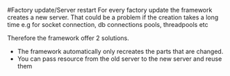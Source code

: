 #Factory update/Server restart
For every factory update the framework creates a new server.
That could be a problem if the creation takes a long time e.g for socket connection, db connections pools, threadpools etc

Therefore the framework offer 2 solutions.
* The framework automatically only recreates the parts that are changed.
* You can pass resource from the old server to the new server and reuse them